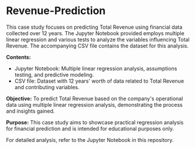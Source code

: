 # Revenue-Prediction

This case study focuses on predicting Total Revenue using financial data collected over 12 years. The Jupyter Notebook provided employs multiple linear regression and various tests to analyze the variables influencing Total Revenue. The accompanying CSV file contains the dataset for this analysis.

**Contents:**
- Jupyter Notebook: Multiple linear regression analysis, assumptions testing, and predictive modeling.
- CSV file: Dataset with 12 years' worth of data related to Total Revenue and contributing variables.

**Objective:**
To predict Total Revenue based on the company's operational data using multiple linear regression analysis, demonstrating the process and insights gained.

**Purpose:**
This case study aims to showcase practical regression analysis for financial prediction and is intended for educational purposes only.

For detailed analysis, refer to the Jupyter Notebook in this repository.
